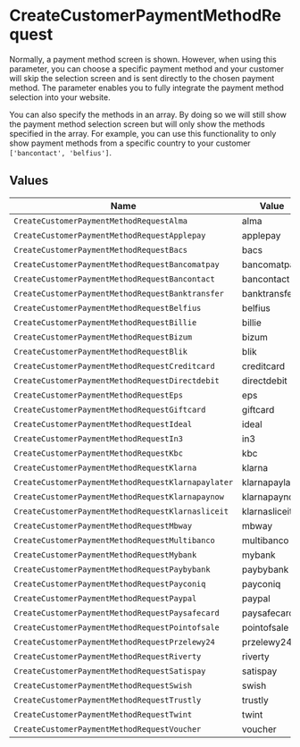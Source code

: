 # CreateCustomerPaymentMethodRequest

Normally, a payment method screen is shown. However, when using this parameter, you can choose a specific payment
method and your customer will skip the selection screen and is sent directly to the chosen payment method. The
parameter enables you to fully integrate the payment method selection into your website.

You can also specify the methods in an array. By doing so we will still show the payment method selection screen
but will only show the methods specified in the array. For example, you can use this functionality to only show
payment methods from a specific country to your customer `['bancontact', 'belfius']`.


## Values

| Name                                               | Value                                              |
| -------------------------------------------------- | -------------------------------------------------- |
| `CreateCustomerPaymentMethodRequestAlma`           | alma                                               |
| `CreateCustomerPaymentMethodRequestApplepay`       | applepay                                           |
| `CreateCustomerPaymentMethodRequestBacs`           | bacs                                               |
| `CreateCustomerPaymentMethodRequestBancomatpay`    | bancomatpay                                        |
| `CreateCustomerPaymentMethodRequestBancontact`     | bancontact                                         |
| `CreateCustomerPaymentMethodRequestBanktransfer`   | banktransfer                                       |
| `CreateCustomerPaymentMethodRequestBelfius`        | belfius                                            |
| `CreateCustomerPaymentMethodRequestBillie`         | billie                                             |
| `CreateCustomerPaymentMethodRequestBizum`          | bizum                                              |
| `CreateCustomerPaymentMethodRequestBlik`           | blik                                               |
| `CreateCustomerPaymentMethodRequestCreditcard`     | creditcard                                         |
| `CreateCustomerPaymentMethodRequestDirectdebit`    | directdebit                                        |
| `CreateCustomerPaymentMethodRequestEps`            | eps                                                |
| `CreateCustomerPaymentMethodRequestGiftcard`       | giftcard                                           |
| `CreateCustomerPaymentMethodRequestIdeal`          | ideal                                              |
| `CreateCustomerPaymentMethodRequestIn3`            | in3                                                |
| `CreateCustomerPaymentMethodRequestKbc`            | kbc                                                |
| `CreateCustomerPaymentMethodRequestKlarna`         | klarna                                             |
| `CreateCustomerPaymentMethodRequestKlarnapaylater` | klarnapaylater                                     |
| `CreateCustomerPaymentMethodRequestKlarnapaynow`   | klarnapaynow                                       |
| `CreateCustomerPaymentMethodRequestKlarnasliceit`  | klarnasliceit                                      |
| `CreateCustomerPaymentMethodRequestMbway`          | mbway                                              |
| `CreateCustomerPaymentMethodRequestMultibanco`     | multibanco                                         |
| `CreateCustomerPaymentMethodRequestMybank`         | mybank                                             |
| `CreateCustomerPaymentMethodRequestPaybybank`      | paybybank                                          |
| `CreateCustomerPaymentMethodRequestPayconiq`       | payconiq                                           |
| `CreateCustomerPaymentMethodRequestPaypal`         | paypal                                             |
| `CreateCustomerPaymentMethodRequestPaysafecard`    | paysafecard                                        |
| `CreateCustomerPaymentMethodRequestPointofsale`    | pointofsale                                        |
| `CreateCustomerPaymentMethodRequestPrzelewy24`     | przelewy24                                         |
| `CreateCustomerPaymentMethodRequestRiverty`        | riverty                                            |
| `CreateCustomerPaymentMethodRequestSatispay`       | satispay                                           |
| `CreateCustomerPaymentMethodRequestSwish`          | swish                                              |
| `CreateCustomerPaymentMethodRequestTrustly`        | trustly                                            |
| `CreateCustomerPaymentMethodRequestTwint`          | twint                                              |
| `CreateCustomerPaymentMethodRequestVoucher`        | voucher                                            |